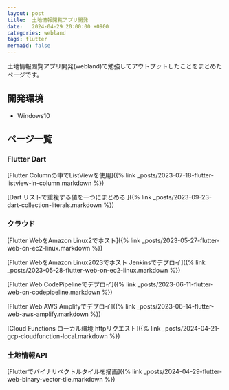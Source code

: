 ```yaml
---
layout: post
title:  土地情報閲覧アプリ開発
date:   2024-04-29 20:00:00 +0900
categories: webland
tags: flutter
mermaid: false
---
```


土地情報閲覧アプリ開発(webland)で勉強してアウトプットしたことをまとめたページです。

## 開発環境

* Windows10

## ページ一覧

### Flutter Dart

[Flutter Columnの中でListViewを使用]({% link _posts/2023-07-18-flutter-listview-in-column.markdown %})

[Dart リストで重複する値を一つにまとめる ]({% link _posts/2023-09-23-dart-collection-literals.markdown %})

### クラウド

[Flutter WebをAmazon Linux2でホスト]({% link _posts/2023-05-27-flutter-web-on-ec2-linux.markdown %})

[Flutter WebをAmazon Linux2023でホスト Jenkinsでデプロイ]({% link _posts/2023-05-28-flutter-web-on-ec2-linux.markdown %})

[Flutter Web CodePipelineでデプロイ]({% link _posts/2023-06-11-flutter-web-on-codepipeline.markdown %})

[Flutter Web AWS Amplifyでデプロイ]({% link _posts/2023-06-14-flutter-web-aws-amplify.markdown %})

[Cloud Functions ローカル環境 httpリクエスト]({% link _posts/2024-04-21-gcp-cloudfunction-local.markdown %})

### 土地情報API

[Flutterでバイナリベクトルタイルを描画]({% link _posts/2024-04-29-flutter-web-binary-vector-tile.markdown %})
